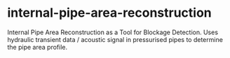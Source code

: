 # internal-pipe-area-reconstruction
Internal Pipe Area Reconstruction as a Tool for Blockage Detection. Uses hydraulic transient data / acoustic signal in pressurised pipes to determine the pipe area profile. 
